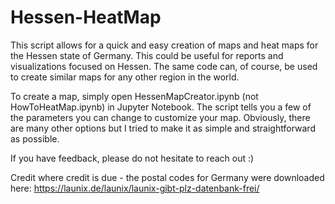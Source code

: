 # Hessen-HeatMap


This script allows for a quick and easy creation of maps and heat maps for the Hessen state of Germany.
This could be useful for reports and visualizations focused on Hessen.
The same code can, of course, be used to create similar maps for any other region in the world.

To create a map, simply open HessenMapCreator.ipynb (not HowToHeatMap.ipynb) in Jupyter Notebook.
The script tells you a few of the parameters you can change to customize your map.
Obviously, there are many other options but I tried to make it as simple and straightforward as possible.

If you have feedback, please do not hesitate to reach out :)



Credit where credit is due - the postal codes for Germany were downloaded here: https://launix.de/launix/launix-gibt-plz-datenbank-frei/
